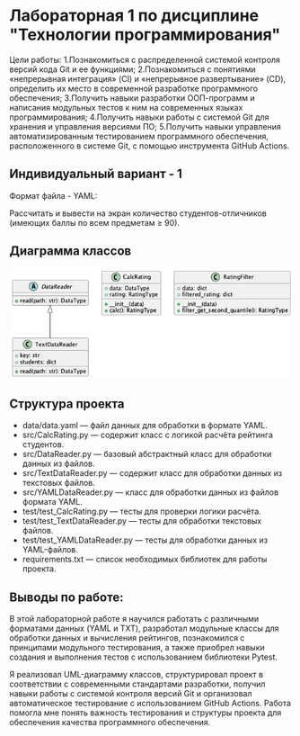 # Лабораторная 1 по дисциплине "Технологии программирования"
Цели работы:
1.Познакомиться с распределенной системой контроля версий кода Git и ее функциями;
2.Познакомиться с понятиями «непрерывная интеграция» (CI) и «непрерывное развертывание» (CD), определить их место в современной разработке программного обеспечения;
3.Получить навыки разработки ООП-программ и написания модульных тестов к ним на современных языках программирования;
4.Получить навыки работы с системой Git для хранения и управления версиями ПО;
5.Получить навыки управления автоматизированным тестированием программного обеспечения, расположенного в системе Git, с помощью инструмента GitHub Actions.

## Индивидуальный вариант - 1
Формат файла - YAML:

Рассчитать и вывести на экран количество студентов-отличников (имеющих баллы по всем предметам ≥ 90).

## Диаграмма классов
![diagram.png](diagram.png)

## Структура проекта
- data/data.yaml — файл данных для обработки в формате YAML.
- src/CalcRating.py — содержит класс с логикой расчёта рейтинга студентов.
- src/DataReader.py — базовый абстрактный класс для обработки данных из файлов.
- src/TextDataReader.py — содержит класс для обработки данных из текстовых файлов.
- src/YAMLDataReader.py — класс для обработки данных из файлов формата YAML.
- test/test_CalcRating.py — тесты для проверки логики расчёта.
- test/test_TextDataReader.py — тесты для обработки текстовых файлов.
- test/test_YAMLDataReader.py — тесты для обработки данных из YAML-файлов.
- requirements.txt — список необходимых библиотек для работы проекта.

## Выводы по работе:
В этой лабораторной работе я научился работать с различными форматами данных (YAML и TXT), разработал модульные классы для обработки данных и вычисления рейтингов, познакомился с принципами модульного тестирования, а также приобрел навыки создания и выполнения тестов с использованием библиотеки Pytest.

Я реализовал UML-диаграмму классов, структурировал проект в соответствии с современными стандартами разработки, получил навыки работы с системой контроля версий Git и организовал автоматическое тестирование с использованием GitHub Actions. Работа помогла мне понять важность тестирования и структуры проекта для обеспечения качества программного обеспечения.
